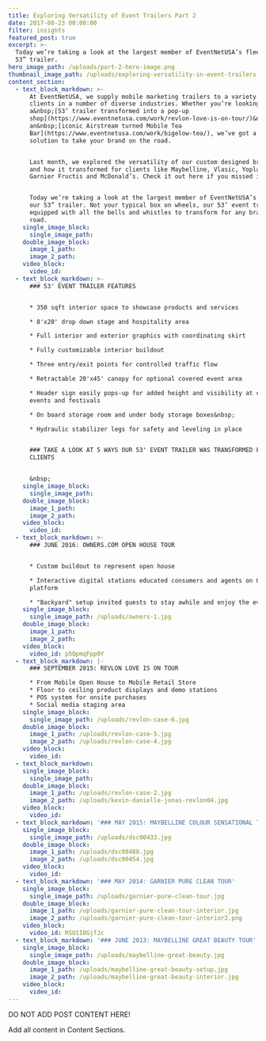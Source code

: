 ```yaml
---
title: Exploring Versatility of Event Trailers Part 2
date: 2017-08-23 00:00:00
filter: insights
featured_post: true
excerpt: >-
  Today we’re taking a look at the largest member of EventNetUSA’s fleet, our
  53” trailer.
hero_image_path: /uploads/part-2-hero-image.png
thumbnail_image_path: /uploads/exploring-versatility-in-event-trailers-part-1-thumbnail.png
content_section:
  - text_block_markdown: >-
      At EventNetUSA, we supply mobile marketing trailers to a variety of
      clients in a number of diverse industries. Whether you’re looking for
      a&nbsp;[53’ trailer transformed into a pop-up
      shop](https://www.eventnetusa.com/work/revlon-love-is-on-tour/)&nbsp;or
      an&nbsp;[iconic Airstream turned Mobile Tea
      Bar](https://www.eventnetusa.com/work/bigelow-tea/), we’ve got a mobile
      solution to take your brand on the road.


      Last month, we explored the versatility of our custom designed brand bar
      and how it transformed for clients like Maybelline, Vlasic, Yoplait,
      Garnier Fructis and McDonald’s. Check it out here if you missed it.


      Today we’re taking a look at the largest member of EventNetUSA’s fleet,
      our 53” trailer. Not your typical box on wheels, our 53’ event trailer is
      equipped with all the bells and whistles to transform for any brand on the
      road.
    single_image_block:
      single_image_path:
    double_image_block:
      image_1_path:
      image_2_path:
    video_block:
      video_id:
  - text_block_markdown: >-
      ### 53' EVENT TRAILER FEATURES


      * 350 sqft interior space to showcase products and services

      * 8'x20' drop down stage and hospitality area

      * Full interior and exterior graphics with coordinating skirt

      * Fully customizable interior buildout

      * Three entry/exit points for controlled traffic flow

      * Retractable 20'x45' canopy for optional covered event area

      * Header sign easily pops-up for added height and visibility at crowded
      events and festivals

      * On board storage room and under body storage boxes&nbsp;

      * Hydraulic stabilizer legs for safety and leveling in place


      ### TAKE A LOOK AT 5 WAYS OUR 53' EVENT TRAILER WAS TRANSFORMED FOR OUR
      CLIENTS


      &nbsp;
    single_image_block:
      single_image_path:
    double_image_block:
      image_1_path:
      image_2_path:
    video_block:
      video_id:
  - text_block_markdown: >-
      ### JUNE 2016: OWNERS.COM OPEN HOUSE TOUR


      * Custom buildout to represent open house

      * Interactive digital stations educated consumers and agents on Owners.com
      platform

      * "Backyard" setup invited guests to stay awhile and enjoy the event
    single_image_block:
      single_image_path: /uploads/owners-1.jpg
    double_image_block:
      image_1_path:
      image_2_path:
    video_block:
      video_id: p5QpmqFpp0Y
  - text_block_markdown: |-
      ### SEPTEMBER 2015: REVLON LOVE IS ON TOUR

      * From Mobile Open House to Mobile Retail Store
      * Floor to ceiling product displays and demo stations
      * POS system for onsite purchases
      * Social media staging area
    single_image_block:
      single_image_path: /uploads/revlon-case-6.jpg
    double_image_block:
      image_1_path: /uploads/revlon-case-5.jpg
      image_2_path: /uploads/revlon-case-4.jpg
    video_block:
      video_id:
  - text_block_markdown:
    single_image_block:
      single_image_path:
    double_image_block:
      image_1_path: /uploads/revlon-case-2.jpg
      image_2_path: /uploads/kevin-danielle-jonas-revlon04.jpg
    video_block:
      video_id:
  - text_block_markdown: '### MAY 2015: MAYBELLINE COLOUR SENSATIONAL TOUR'
    single_image_block:
      single_image_path: /uploads/dsc00433.jpg
    double_image_block:
      image_1_path: /uploads/dsc00488.jpg
      image_2_path: /uploads/dsc00454.jpg
    video_block:
      video_id:
  - text_block_markdown: '### MAY 2014: GARNIER PURE CLEAN TOUR'
    single_image_block:
      single_image_path: /uploads/garnier-pure-clean-tour.jpg
    double_image_block:
      image_1_path: /uploads/garnier-pure-clean-tour-interior.jpg
      image_2_path: /uploads/garnier-pure-clean-tour-interior2.png
    video_block:
      video_id: RSU1I0GjfJc
  - text_block_markdown: '### JUNE 2013: MAYBELLINE GREAT BEAUTY TOUR'
    single_image_block:
      single_image_path: /uploads/maybelline-great-beauty.jpg
    double_image_block:
      image_1_path: /uploads/maybelline-great-beauty-setup.jpg
      image_2_path: /uploads/maybelline-great-beauty-interior.jpg
    video_block:
      video_id:
---
```



DO NOT ADD POST CONTENT HERE!

Add all content in Content Sections.